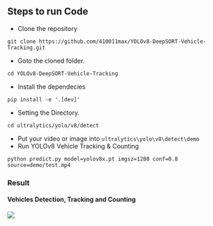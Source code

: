 ## Steps to run Code

- Clone the repository
```
git clone https://github.com/410011max/YOLOv8-DeepSORT-Vehicle-Tracking.git
```
- Goto the cloned folder.
```
cd YOLOv8-DeepSORT-Vehicle-Tracking
```
- Install the dependecies
```
pip install -e '.[dev]'
```
- Setting the Directory.
```
cd ultralytics/yolo/v8/detect
```
- Put your video or image into `ultralytics\yolo\v8\detect\demo`
- Run YOLOv8 Vehicle Tracking & Counting
```
python predict.py model=yolov8x.pt imgsz=1280 conf=0.8 source=demo/test.mp4
```

### Result

#### Vehicles Detection, Tracking and Counting 
![](./figure/figure1.png)
